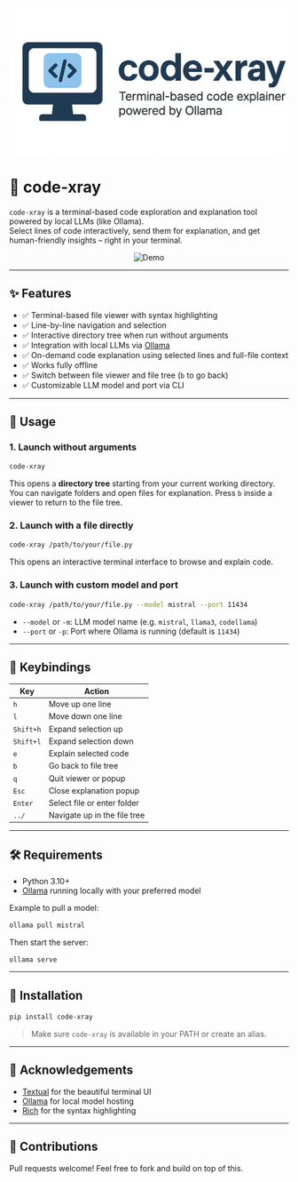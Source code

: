 <p align="center">
  <img src="https://raw.githubusercontent.com/ARJ2211/code-xray/main/assets/code-xray.png" alt="code-xray logo"/>
</p>

# 🧠 code-xray

`code-xray` is a terminal-based code exploration and explanation tool powered by local LLMs (like Ollama).  
Select lines of code interactively, send them for explanation, and get human-friendly insights – right in your terminal.

<p align="center">
  <img src="assets/detail.gif" alt="Demo" width="600" height="400" />
</p>

---

## ✨ Features

- ✅ Terminal-based file viewer with syntax highlighting
- ✅ Line-by-line navigation and selection
- ✅ Interactive directory tree when run without arguments
- ✅ Integration with local LLMs via [Ollama](https://ollama.com)
- ✅ On-demand code explanation using selected lines and full-file context
- ✅ Works fully offline
- ✅ Switch between file viewer and file tree (`b` to go back)
- ✅ Customizable LLM model and port via CLI

---

## 🚀 Usage

### 1. Launch without arguments

```bash
code-xray
```

This opens a **directory tree** starting from your current working directory.  
You can navigate folders and open files for explanation. Press `b` inside a viewer to return to the file tree.

### 2. Launch with a file directly

```bash
code-xray /path/to/your/file.py
```

This opens an interactive terminal interface to browse and explain code.

### 3. Launch with custom model and port

```bash
code-xray /path/to/your/file.py --model mistral --port 11434
```

- `--model` or `-m`: LLM model name (e.g. `mistral`, `llama3`, `codellama`)
- `--port` or `-p`: Port where Ollama is running (default is `11434`)

---

## 🧭 Keybindings

| Key       | Action                       |
| --------- | ---------------------------- |
| `h`       | Move up one line             |
| `l`       | Move down one line           |
| `Shift+h` | Expand selection up          |
| `Shift+l` | Expand selection down        |
| `e`       | Explain selected code        |
| `b`       | Go back to file tree         |
| `q`       | Quit viewer or popup         |
| `Esc`     | Close explanation popup      |
| `Enter`   | Select file or enter folder  |
| `../`     | Navigate up in the file tree |

---

## 🛠 Requirements

- Python 3.10+
- [Ollama](https://ollama.com) running locally with your preferred model

Example to pull a model:

```bash
ollama pull mistral
```

Then start the server:

```bash
ollama serve
```

---

## 🧩 Installation

```bash
pip install code-xray
```

> Make sure `code-xray` is available in your PATH or create an alias.

---

## 🙌 Acknowledgements

- [Textual](https://github.com/Textualize/textual) for the beautiful terminal UI
- [Ollama](https://ollama.com) for local model hosting
- [Rich](https://github.com/Textualize/rich) for the syntax highlighting

---

## 🔗 Contributions

Pull requests welcome! Feel free to fork and build on top of this.
